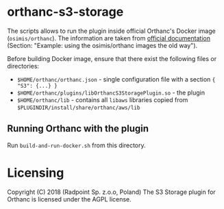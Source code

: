 
# orthanc-s3-storage

The scripts allows to run the plugin inside official Orthanc's Docker image (`osimis/orthanc`). The information are taken from [official documentation](https://osimis.atlassian.net/wiki/spaces/OKB/pages/26738689) (Section: "Example: using the osimis/orthanc images the old way"). 

Before building Docker image, ensure that there exist the following files or directories:

- `$HOME/orthanc/orthanc.json` - single configuration file with a section `{ "S3": {...} }`
- `$HOME/orthanc/plugins/libOrthancS3StoragePlugin.so` - the plugin
- `$HOME/orthanc/lib` - contains all `libaws` libraries copied from `$PLUGINDIR/install/share/orthanc/aws/lib`

## Running Orthanc with the plugin

Run `build-and-run-docker.sh` from this directory.

# Licensing
Copyright (C) 2018 (Radpoint Sp. z.o.o, Poland)
The S3 Storage plugin for Orthanc is licensed under the AGPL license. 


